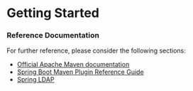 # Getting Started

### Reference Documentation
For further reference, please consider the following sections:

* [Official Apache Maven documentation](https://maven.apache.org/guides/index.html)
* [Spring Boot Maven Plugin Reference Guide](https://docs.spring.io/spring-boot/docs/2.1.15.RELEASE/maven-plugin/)
* [Spring LDAP](https://docs.spring.io/spring-boot/docs/2.4.0/reference/htmlsingle/#boot-features-ldap)

